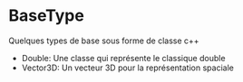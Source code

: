 # BaseType
Quelques types de base sous forme de classe c++

* Double: Une classe qui représente le classique double
* Vector3D: Un vecteur 3D pour la représentation spaciale

